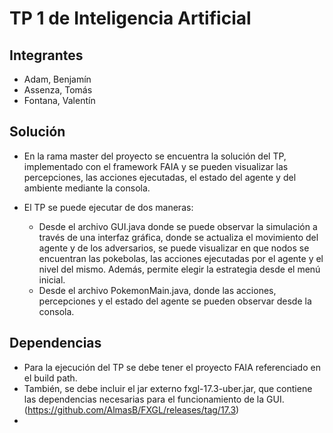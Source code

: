 # TP 1 de Inteligencia Artificial

## Integrantes

- Adam, Benjamín
- Assenza, Tomás
- Fontana, Valentín

## Solución

- En la rama master del proyecto se encuentra la solución del TP, implementado con el framework FAIA y se pueden visualizar las percepciones, las acciones ejecutadas,
el estado del agente y del ambiente mediante la consola.

- El TP se puede ejecutar de dos maneras:
  - Desde el archivo GUI.java donde se puede observar la simulación a través de una interfaz gráfica, donde se actualiza el movimiento del agente y de los adversarios, se puede visualizar en que nodos se encuentran las pokebolas, las acciones ejecutadas por el agente y el nivel del mismo. Además, permite elegir la estrategia desde el menú inicial. 
  - Desde el archivo PokemonMain.java, donde las acciones, percepciones y el estado del agente se pueden observar desde la consola.

## Dependencias

- Para la ejecución del TP se debe tener el proyecto FAIA referenciado en el build path.
- También, se debe incluir el jar externo fxgl-17.3-uber.jar, que contiene las dependencias necesarias para el funcionamiento de la GUI. (https://github.com/AlmasB/FXGL/releases/tag/17.3)
- 
